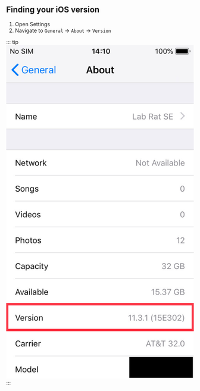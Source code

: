 ## Finding your iOS version

1. Open Settings
1. Navigate to `General` -> `About` -> `Version`

::: tip
![Finding iOS version on an iPhone](/assets/images/find-version-old.jpg)
:::